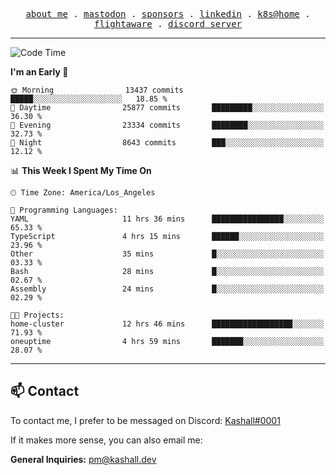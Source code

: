 <p align="center">
  <samp>
    <a href="https://jordanjones.org/">about me</a> .
    <a rel="me" href="https://mastodon.social/@kashall">mastodon</a> .
    <a href="https://github.com/sponsors/kashalls">sponsors</a> .
    <a href="https://linkedin.com/in/jordpjones">linkedin</a> .
    <a href="https://github.com/kashalls/home-cluster">k8s@home</a> .
    <a href="https://flightaware.com/adsb/stats/user/kashalls">flightaware</a> .
    <a href="https://discord.gg/V2WrCfqba9">discord server</a>
  </samp>
</p>

---

<!--START_SECTION:waka-->
![Code Time](http://img.shields.io/badge/Code%20Time-1%2C612%20hrs%208%20mins-blue)

**I'm an Early 🐤** 

```text
🌞 Morning                13437 commits       █████░░░░░░░░░░░░░░░░░░░░   18.85 % 
🌆 Daytime                25877 commits       █████████░░░░░░░░░░░░░░░░   36.30 % 
🌃 Evening                23334 commits       ████████░░░░░░░░░░░░░░░░░   32.73 % 
🌙 Night                  8643 commits        ███░░░░░░░░░░░░░░░░░░░░░░   12.12 % 
```


📊 **This Week I Spent My Time On** 

```text
🕑︎ Time Zone: America/Los_Angeles

💬 Programming Languages: 
YAML                     11 hrs 36 mins      ████████████████░░░░░░░░░   65.33 % 
TypeScript               4 hrs 15 mins       ██████░░░░░░░░░░░░░░░░░░░   23.96 % 
Other                    35 mins             █░░░░░░░░░░░░░░░░░░░░░░░░   03.33 % 
Bash                     28 mins             █░░░░░░░░░░░░░░░░░░░░░░░░   02.67 % 
Assembly                 24 mins             █░░░░░░░░░░░░░░░░░░░░░░░░   02.29 % 

🐱‍💻 Projects: 
home-cluster             12 hrs 46 mins      ██████████████████░░░░░░░   71.93 % 
oneuptime                4 hrs 59 mins       ███████░░░░░░░░░░░░░░░░░░   28.07 % 
```


<!--END_SECTION:waka-->

---

## 📫 Contact

To contact me, I prefer to be messaged on Discord:  [Kashall#0001](https://discord.com/users/201077739589992448)

If it makes more sense, you can also email me:

**General Inquiries:** pm@kashall.dev  
